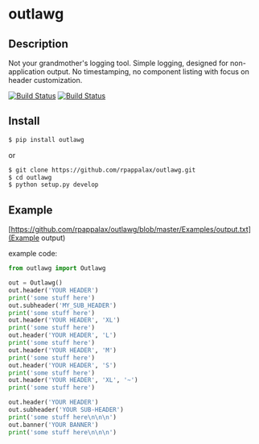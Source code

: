 outlawg
=======================

Description
-----------

Not your grandmother's logging tool.
Simple logging, designed for non-application output.
No timestamping, no component listing with focus on header customization.

[![Build Status](https://travis-ci.org/rpappalax/outlawg.svg?branch=master)](https://travis-ci.org/rpappalax/outlawg)  [![Build Status](https://badge.fury.io/py/outlawg.svg)](https://badge.fury.io/py/outlawg)


Install
-------

```bash
$ pip install outlawg 
```

or

```bash
$ git clone https://github.com/rpappalax/outlawg.git
$ cd outlawg
$ python setup.py develop
```

Example
-----

[https://github.com/rpappalax/outlawg/blob/master/Examples/output.txt](Example output)

example code: 

```python
from outlawg import Outlawg

out = Outlawg()
out.header('YOUR HEADER')
print('some stuff here')
out.subheader('MY_SUB_HEADER')
print('some stuff here')
out.header('YOUR HEADER', 'XL')
print('some stuff here')
out.header('YOUR HEADER', 'L')
print('some stuff here')
out.header('YOUR HEADER', 'M')
print('some stuff here')
out.header('YOUR HEADER', 'S')
print('some stuff here')
out.header('YOUR HEADER', 'XL', '~')
print('some stuff here')

out.header('YOUR HEADER')
out.subheader('YOUR SUB-HEADER')
print('some stuff here\n\n\n')
out.banner('YOUR BANNER')
print('some stuff here\n\n\n')
```
